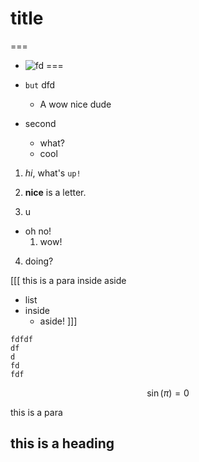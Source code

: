 # title
===
- ![fd](#)
===

- `but` dfd
  - A
  wow
  nice dude

- second

  - what?
  + cool

1. *hi*, what's `up!`
2) __nice__ is a letter.
3. u
  - oh no!
    1. wow!
4) doing?

[[[
this is a para inside aside

- list
- inside 
  - aside!
]]]


```c!(/hello)
fdfdf
df
d
fd
fdf
```

$$
\sin(\pi) = 0
$$

this is a para

## this is a heading
